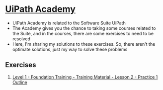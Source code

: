 # [UiPath Academy][uipathAcademy]

* UiPath Academy is related to the Software Suite UiPath
* The Academy gives you the chance to taking some courses related to the Suite, and in the courses, there are some exercises to need to be resolved
* Here, I'm sharing my solutions to these exercises. So, there aren't the optimate solutions, just my way to solve these problems

## Exercises

1. [Level 1 - Foundation Training - Training Material - Lesson 2 - Practice 1 Outline][uipathAcademy_ex001]

[uipathAcademy]: https://academy.uipath.com/
[uipathAcademy_ex001]: https://github.com/MnKGuitarPro/academy_uipath/tree/master/exercise001